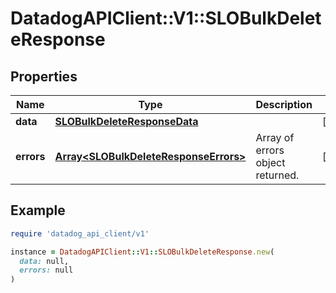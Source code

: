 # DatadogAPIClient::V1::SLOBulkDeleteResponse

## Properties

| Name | Type | Description | Notes |
| ---- | ---- | ----------- | ----- |
| **data** | [**SLOBulkDeleteResponseData**](SLOBulkDeleteResponseData.md) |  | [optional] |
| **errors** | [**Array&lt;SLOBulkDeleteResponseErrors&gt;**](SLOBulkDeleteResponseErrors.md) | Array of errors object returned. | [optional] |

## Example

```ruby
require 'datadog_api_client/v1'

instance = DatadogAPIClient::V1::SLOBulkDeleteResponse.new(
  data: null,
  errors: null
)
```

